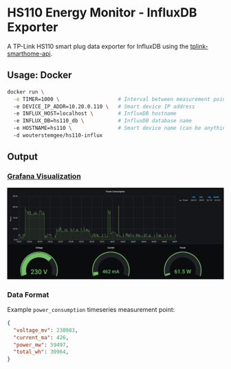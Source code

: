 # HS110 Energy Monitor - InfluxDB Exporter
A TP-Link HS110 smart plug data exporter for InfluxDB using the [tplink-smarthome-api](https://www.npmjs.com/package/tplink-smarthome-api).

## Usage: Docker
```bash
docker run \
  -e TIMER=1000 \                   # Interval between measurement points
  -e DEVICE_IP_ADDR=10.20.0.110 \   # Smart device IP address
  -e INFLUX_HOST=localhost \        # InfluxDB hostname
  -e INFLUX_DB=hs110_db \           # InfluxDB database name
  -e HOSTNAME=hs110 \               # Smart device name (can be anything) 
  -d wouterstemgee/hs110-influx
```

## Output
### [Grafana Visualization](dashboard/energy_usage.json)
![Grafana screenshot](assets/dashboard.png)
### Data Format
Example `power_consumption` timeseries measurement point:
```json
{
  "voltage_mv": 230983,
  "current_ma": 426,
  "power_mw": 59497,
  "total_wh": 30964,
}
```
